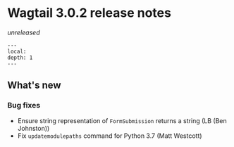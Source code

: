 # Wagtail 3.0.2 release notes

_unreleased_

```{contents}
---
local:
depth: 1
---
```

## What's new

### Bug fixes

 * Ensure string representation of `FormSubmission` returns a string (LB (Ben Johnston))
 * Fix `updatemodulepaths` command for Python 3.7 (Matt Westcott)
